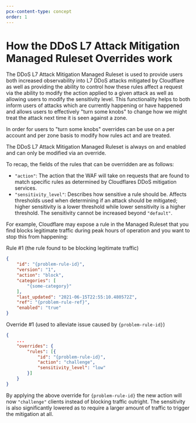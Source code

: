 ```yaml
---
pcx-content-type: concept
order: 1
---
```


# How the DDoS L7 Attack Mitigation Managed Ruleset Overrides work

The DDoS L7 Attack Mitigation Managed Ruleset is used to provide users both increased observability into L7 DDoS attacks mitigated by Cloudflare as well as providing the ability to control how these rules affect a request via the ability to modify the action applied to a given attack as well as allowing users to modify the sensitivity level. This functionality helps to both inform users of attacks which are currently happening or have happened and allows users to effectively "turn some knobs" to change how we might treat the attack next time it is seen against a zone.

In order for users to "turn some knobs" overrides can be use on a per account and per zone basis to modify how rules act and are treated.

<Aside type='note' header='Note'>

The DDoS L7 Attack Mitigation Managed Ruleset is always on and enabled and can only be modified via an override.

To recap, the fields of the rules that can be overridden are as follows:
* `"action"`: The action that the WAF will take on requests that are found to match specific rules as determined by Cloudflares DDoS mitigation services. 
* `"sensitivity_level"`: Describes how sensitive a rule should be. Affects thresholds used when determining if an attack should be mitigated; higher sensitivity is a lower threshold while lower sensitivity is a higher threshold. The sensitivity cannot be increased beyond `"default"`.

</Aside>

For example, Cloudflare may expose a rule in the Managed Ruleset that you find blocks legitimate traffic during peak hours of operation and you want to stop this from happening:

<Example>

Rule #1 (the rule found to be blocking legitimate traffic)

```json
{
    "id": "{problem-rule-id}",
    "version": "1",
    "action": "block",
    "categories": [
        "{some-category}"
    ],
    "last_updated": "2021-06-15T22:55:10.480572Z",
    "ref": "{problem-rule-ref}",
    "enabled": "true"
}
```

Override #1 (used to alleviate issue caused by `{problem-rule-id}`)
```json
{
    ...
    "overrides": {
        "rules": [{
            "id": "{problem-rule-id}",
            "action": "challenge",
            "sensitivity_level": "low"
        }]
    }
}
```

By applying the above override for `{problem-rule-id}` the new action will now `"challenge"` clients instead of blocking traffic outright. The sensitivity is also significantly lowered as to require a larger amount of traffic to trigger the mitigation at all.

</Example>
